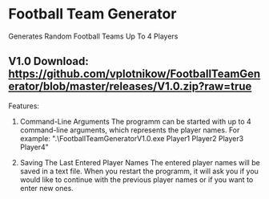 # Football Team Generator
Generates Random Football Teams Up To 4 Players

V1.0 Download: https://github.com/vplotnikow/FootballTeamGenerator/blob/master/releases/V1.0.zip?raw=true
---------------------------------------------------------------------------------------------------------
Features:
1. Command-Line Arguments
The programm can be started with up to 4 command-line arguments, which represents the player names.
For example: ".\FootballTeamGeneratorV1.0.exe Player1 Player2 Player3 Player4"

2. Saving The Last Entered Player Names
The entered player names will be saved in a text file. When you restart the programm, it will ask you if you would like to continue with the previous player names or if you want to enter new ones.
